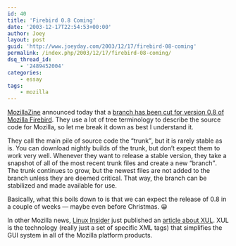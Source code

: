 ```yaml
---
id: 40
title: 'Firebird 0.8 Coming'
date: '2003-12-17T22:54:53+00:00'
author: Joey
layout: post
guid: 'http://www.joeyday.com/2003/12/17/firebird-08-coming'
permalink: /index.php/2003/12/17/firebird-08-coming/
dsq_thread_id:
    - '2489452004'
categories:
    - essay
tags:
    - mozilla
---
```


[MozillaZine](http://www.mozillazine.org) announced today that a [branch has been cut for version 0.8 of Mozilla Firebird](http://www.mozillazine.org/talkback.html?article=4104). They use a lot of tree terminology to describe the source code for Mozilla, so let me break it down as best I understand it.

They call the main pile of source code the <q>trunk</q>, but it is rarely stable as is. You can download nightly builds of the trunk, but don’t expect them to work very well. Whenever they want to release a stable version, they take a snapshot of all of the most recent trunk files and create a new <q>branch</q>. The trunk continues to grow, but the newest files are not added to the branch unless they are deemed critical. That way, the branch can be stabilized and made available for use.

Basically, what this boils down to is that we can expect the release of 0.8 in a couple of weeks — maybe even before Christmas. 😀

In other Mozilla news, [Linux Insider](http://www.linuxinsider.com) just published an [article about XUL](http://www.linuxinsider.com/perl/story/32404.html). XUL is the technology (really just a set of specific XML tags) that simplifies the GUI system in all of the Mozilla platform products.